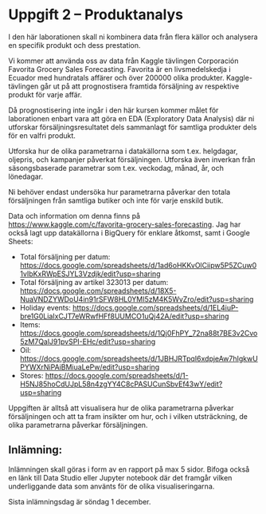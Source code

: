 # Uppgift 2 – Produktanalys

I den här laborationen skall ni kombinera data från flera källor och analysera en specifik produkt och dess prestation.

Vi kommer att använda oss av data från Kaggle tävlingen Corporación Favorita Grocery Sales Forecasting. Favorita är en livsmedelskedja i Ecuador med hundratals affärer och över 200000 olika produkter. Kaggle-tävlingen går ut på att prognostisera framtida försäljning av respektive produkt för varje affär. 

Då prognostisering inte ingår i den här kursen kommer målet för laborationen enbart vara att göra en EDA (Exploratory Data Analysis) där ni utforskar försäljningsresultatet dels sammanlagt för samtliga produkter dels för en valfri produkt. 

Utforska hur de olika parametrarna i datakällorna som t.ex. helgdagar, oljepris, och kampanjer påverkat försäljningen. Utforska även  inverkan från säsongsbaserade parametrar som t.ex. veckodag, månad, år, och lönedagar. 

Ni behöver endast undersöka hur parametrarna påverkar den totala försäljningen från samtliga butiker och inte för varje enskild butik.

Data och information om denna finns på https://www.kaggle.com/c/favorita-grocery-sales-forecasting. Jag har också lagt upp datakällorna i BigQuery för enklare åtkomst, samt i Google Sheets:

- Total försäljning per datum: https://docs.google.com/spreadsheets/d/1ad6oHKKvOlCiipw5P5ZCuw01vIbKxRWpESJYL3Vzdjk/edit?usp=sharing
- Total försäljning av artikel 323013 per datum: https://docs.google.com/spreadsheets/d/18X5-NuaVNDZYWDoU4in91rSFW8HL0YMI5zM4K5WvZro/edit?usp=sharing
- Holiday events: https://docs.google.com/spreadsheets/d/1EL4iuP-bre1G0LiaIxCJT7eWRwfHFf8UUMCO1uQj42A/edit?usp=sharing
- Items: https://docs.google.com/spreadsheets/d/1Qj0FhPY_72na88t7BE3v2Cvo5zM7QalJ91pvSPI-EHc/edit?usp=sharing
- Oil: https://docs.google.com/spreadsheets/d/1JBHJRTpqI6xdpjeAw7hIgkwUPYWXrNiPAiBMiuaLePw/edit?usp=sharing
- Stores: https://docs.google.com/spreadsheets/d/1-H5NJ85hoCdUJpL58n4zgYY4C8cPASUCunSbvEf43wY/edit?usp=sharing


Uppgiften är alltså att visualisera hur de olika parametrarna påverkar försäljningen och att ta fram insikter om hur, och i vilken utsträckning, de olika parametrarna påverkar försäljningen. 

## Inlämning:

Inlämningen skall göras i form av en rapport på max 5 sidor. Bifoga också en länk till Data Studio eller Jupyter notebook där det framgår vilken underliggande data som använts för de olika visualiseringarna.

Sista inlämningsdag är söndag 1 december.
